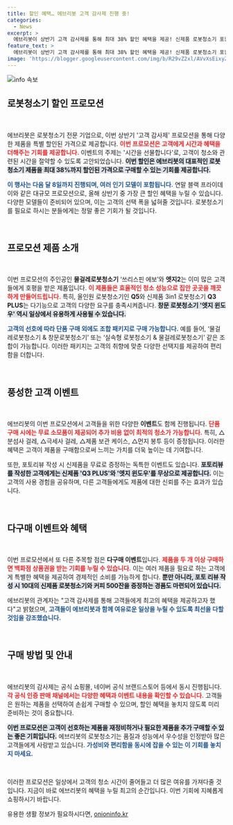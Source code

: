 ```yaml
---
title: 할인 혜택… 에브리봇 고객 감사제 진행 중!
categories:
  - News
excerpt: >
  에브리봇이 상반기 고객 감사제를 통해 최대 38% 할인 혜택을 제공! 신제품 로봇청소기 포함 다양한 패키지와 이벤트로 고객의 일상에 여유를 더해보세요. 기회를 놓치지 마세요!
feature_text: >
  에브리봇이 상반기 고객 감사제를 통해 최대 38% 할인 혜택을 제공! 신제품 로봇청소기 포함 다양한 패키지와 이벤트로 고객의 일상에 여유를 더해보세요. 기회를 놓치지 마세요!
image: 'https://blogger.googleusercontent.com/img/b/R29vZ2xl/AVvXsEixyZcFfHzMRdzZMjFBmAUKJYCLCGyLL1o632UiGVXcaFdKo_bkvkuCioo0uUKlGfBVcT3P84aROyZIXSBEx3Aw5nCQ3pTgDom1WDC4m8eifvWiAmWEEVb4x6G_l8C0QH225ldMjyaFvpxGEBGNO37VmDTDMHGhJPq73UglMfDca1-0aw/s1600/blogspot.png'
---
```


<p><img src="https://blogger.googleusercontent.com/img/b/R29vZ2xl/AVvXsEixyZcFfHzMRdzZMjFBmAUKJYCLCGyLL1o632UiGVXcaFdKo_bkvkuCioo0uUKlGfBVcT3P84aROyZIXSBEx3Aw5nCQ3pTgDom1WDC4m8eifvWiAmWEEVb4x6G_l8C0QH225ldMjyaFvpxGEBGNO37VmDTDMHGhJPq73UglMfDca1-0aw/s1600/blogspot.png" alt="info 속보" /></p>

<h2 data-ke-size="size26">로봇청소기 할인 프로모션</h2>

<p data-ke-size="size16">&nbsp;</p>

<p>에브리봇은 로봇청소기 전문 기업으로, 이번 상반기 '고객 감사제' 프로모션을 통해 다양한 제품을 특별 할인된 가격으로 제공합니다. <b><span style="color: #ee2323;">이번 프로모션은 고객에게 시간과 혜택을 더해주는 기회를 제공합니다.</span></b> 이벤트의 주제는 '시간을 선물합니다'로, 고객이 청소와 관련된 시간을 절약할 수 있도록 고안되었습니다. <b><span style="background-color: #21538527;">이번 할인은 에브리봇의 대표적인 로봇청소기 제품을 최대 38%까지 할인된 가격으로 구매할 수 있는 기회를 제공합니다.</span></b></p>

<p><b><span style="color: #1a5490;">이 행사는 다음 달 8일까지 진행되며, 여러 인기 모델이 포함됩니다.</span></b> 연말 블랙 프라이데이와 같은 대규모 프로모션으로, 올해 상반기 중 가장 큰 할인 혜택을 누릴 수 있습니다. 다양한 모델들이 준비되어 있으며, 이는 고객의 선택 폭을 넓혀줄 것입니다. 로봇청소기를 필요로 하시는 분들에게는 정말 좋은 기회가 될 것입니다.</p>

<p data-ke-size="size16">&nbsp;</p>

<h2 data-ke-size="size26">프로모션 제품 소개</h2>

<p data-ke-size="size16">&nbsp;</p>

<p>이번 프로모션의 주인공인 <b>물걸레로봇청소기</b> ‘쓰리스핀 에보’와 <b>엣지2</b>는 이미 많은 고객들에게 호평을 받은 제품입니다. <b><span style="color: #ee2323;">이 제품들은 효율적인 청소 성능으로 집안 곳곳을 깨끗하게 만들어드립니다.</span></b> 특히, 올인원 로봇청소기인 <b>Q5</b>와 신제품 3in1 로봇청소기 <b>Q3 PLUS</b>는 다기능으로 고객의 다양한 요구를 충족시켜줍니다. <b><span style="background-color: #21538527;">창문 로봇청소기 '엣지 윈도우' 역시 일상에서 유용하게 사용될 수 있습니다.</span></b></p>

<p><b><span style="color: #1a5490;">고객의 선호에 따라 단품 구매 외에도 조합 패키지로 구매 가능합니다.</span></b> 예를 들어, ‘물걸레로봇청소기 &amp; 창문로봇청소기’ 또는 ‘실속형 로봇청소기 &amp; 물걸레로봇청소기’ 같은 조합이 가능합니다. 이러한 패키지는 고객의 취향에 맞춘 다양한 선택지를 제공하여 편리함을 더합니다.</p>

<p data-ke-size="size16">&nbsp;</p>

<h2 data-ke-size="size26">풍성한 고객 이벤트</h2>

<p data-ke-size="size16">&nbsp;</p>

<p>에브리봇의 이번 프로모션에서 고객들을 위한 다양한 <b>이벤트</b>도 함께 진행됩니다. <b><span style="color: #ee2323;">단품 구매 시에는 무료 소모품이 제공되어 추가 비용 없이 최적의 청소가 가능합니다.</span></b> 특히, △분섬사 걸레, △극세사 걸레, △제품 보관 케이스, △먼지 봉투 등이 증정됩니다. 이러한 혜택은 고객이 제품을 구매함으로써 느끼는 가치를 더욱 높이는 데 기여합니다.</p>

<p>또한, 포토리뷰 작성 시 신제품을 무료로 증정하는 독특한 이벤트도 있습니다. <b><span style="background-color: #21538527;">포토리뷰를 작성한 고객에게는 신제품 'Q3 PLUS'와 '엣지 윈도우'를 무상으로 제공합니다.</span></b> 이는 고객의 사용 경험을 공유하며, 다른 고객들에게도 제품에 대한 신뢰를 주는 효과가 있습니다.</p>

<p data-ke-size="size16">&nbsp;</p>

<h2 data-ke-size="size26">다구매 이벤트와 혜택</h2>

<p data-ke-size="size16">&nbsp;</p>

<p>이번 프로모션에서 또 다른 주목할 점은 <b>다구매 이벤트</b>입니다. <b><span style="color: #ee2323;">제품을 두 개 이상 구매하면 백화점 상품권을 받는 기회를 누릴 수 있습니다.</span></b> 이는 여러 제품을 필요로 하는 고객에게 특별한 혜택을 제공하여 경제적인 소비를 가능하게 합니다. <b><span style="background-color: #21538527;">뿐만 아니라, 포토 리뷰 작성 시 10대의 신제품 로봇청소기와 커피 500잔을 증정하는 경품도 마련되어 있습니다.</span></b></p>

<p>에브리봇의 관계자는 "고객 감사제를 통해 고객들에게 최고의 혜택을 제공하고자 했다"고 밝혔으며, <b><span style="color: #1a5490;">고객들이 에브리봇과 함께 여유로운 일상을 누릴 수 있도록 최선을 다할 것임을 강조했습니다.</span></b></p>

<p data-ke-size="size16">&nbsp;</p>

<h2 data-ke-size="size26">구매 방법 및 안내</h2>

<p data-ke-size="size16">&nbsp;</p>

<p>에브리봇의 감사제는 공식 쇼핑몰, 네이버 공식 브랜드스토어 등에서 동시 진행됩니다. <b><span style="color: #ee2323;">각 공식 인증 판매 채널에서는 다양한 혜택과 이벤트 내용을 확인할 수 있습니다.</span></b> 고객들은 원하는 제품을 선택하여 손쉽게 구매할 수 있으며, 할인 혜택을 놓치지 않도록 미리 준비하는 것이 중요합니다.</p>

<p><b><span style="background-color: #21538527;">이번 프로모션은 고객이 선호하는 제품을 재정비하거나 필요한 제품을 추가 구매할 수 있는 좋은 기회입니다.</span></b> 에브리봇의 로봇청소기는 품질과 성능에서 우수성을 인정받아 많은 고객들에게 사랑받고 있습니다. <b><span style="color: #1a5490;">가성비와 편리함을 동시에 잡을 수 있는 이 기회를 놓치지 마세요.</span></b></p>

<p data-ke-size="size16">&nbsp;</p>

<p>이러한 프로모션은 일상에서 고객의 청소 시간이 줄어들고 더 많은 여유를 가져다줄 것입니다. 지금이 바로 에브리봇의 혜택을 누릴 최고의 순간입니다. 이번 기회에 지혜롭게 쇼핑하시기 바랍니다.</p>
유용한 생활 정보가 필요하시다면, <a href="https://onioninfo.kr" rel="dofollow">onioninfo.kr</a>


